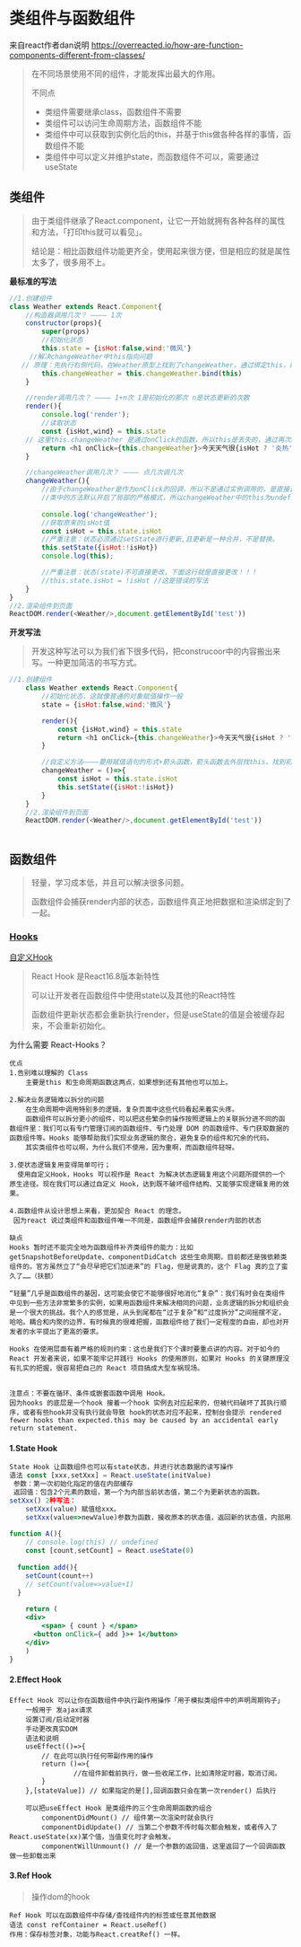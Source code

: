 # 类组件与函数组件

来自react作者dan说明 https://overreacted.io/how-are-function-components-different-from-classes/

> 在不同场景使用不同的组件，才能发挥出最大的作用。
>
> 不同点
>
> - 类组件需要继承class，函数组件不需要
> - 类组件可以访问生命周期方法，函数组件不能
> - 类组件中可以获取到实例化后的this，并基于this做各种各样的事情，函数组件不能
> - 类组件中可以定义并维护state，而函数组件不可以，需要通过useState



## 类组件

> 由于类组件继承了React.component，让它一开始就拥有各种各样的属性和方法，「打印this就可以看见」。
>
> 结论是：相比函数组件功能更齐全，使用起来很方便，但是相应的就是属性太多了，很多用不上。



**最标准的写法**

```js
//1.创建组件
class Weather extends React.Component{
	//构造器调用几次？ ———— 1次
	constructor(props){
		super(props)
		//初始化状态
		this.state = {isHot:false,wind:'微风'}
	 //解决changeWeather中this指向问题
   // 原理：先执行右侧代码，在Weather原型上找到了changeWeather，通过绑定this，赋值给当前实例				     				// this.changeWeather创建了一个栈来接收新的函数地址，接着render就可以调用当前实例的方法了。
		this.changeWeather = this.changeWeather.bind(this)
	}

	//render调用几次？ ———— 1+n次 1是初始化的那次 n是状态更新的次数
	render(){
		console.log('render');
		//读取状态
		const {isHot,wind} = this.state
    // 这里this.changeWeather 是通过onClick的函数，所以this是丢失的，通过再次bind后就不会丢失了。
		return <h1 onClick={this.changeWeather}>今天天气很{isHot ? '炎热' : '凉爽'}，{wind}</h1>
	}

	//changeWeather调用几次？ ———— 点几次调几次
	changeWeather(){
		//由于changeWeather是作为onClick的回调，所以不是通过实例调用的，是直接调用
		//类中的方法默认开启了局部的严格模式，所以changeWeather中的this为undefined
		
		console.log('changeWeather');
		//获取原来的isHot值
		const isHot = this.state.isHot
		//严重注意：状态必须通过setState进行更新,且更新是一种合并，不是替换。
		this.setState({isHot:!isHot})
		console.log(this);

		//严重注意：状态(state)不可直接更改，下面这行就是直接更改！！！
		//this.state.isHot = !isHot //这是错误的写法
	}
}
//2.渲染组件到页面
ReactDOM.render(<Weather/>,document.getElementById('test'))
```

**开发写法**

> 开发这种写法可以为我们省下很多代码，把construcoor中的内容搬出来写。一种更加简洁的书写方式。

```js
//1.创建组件
	class Weather extends React.Component{
		//初始化状态，这就像普通的对象赋值操作一般
		state = {isHot:false,wind:'微风'}

		render(){
			const {isHot,wind} = this.state
			return <h1 onClick={this.changeWeather}>今天天气很{isHot ? '炎热' : '凉爽'}，{wind}</h1>
		}

		//自定义方法————要用赋值语句的形式+箭头函数，箭头函数去外层找this，找到初始化实例对象的 Weather 类。
		changeWeather = ()=>{
			const isHot = this.state.isHot
			this.setState({isHot:!isHot})
		}
	}
	//2.渲染组件到页面
	ReactDOM.render(<Weather/>,document.getElementById('test'))
		
```

## 

## 函数组件

> 轻量，学习成本低，并且可以解决很多问题。
>
> 函数组件会捕获render内部的状态，函数组件真正地把数据和渲染绑定到了一起。
>



### [Hooks](https://zh-hans.reactjs.org/docs/hooks-reference.html)

[自定义Hook](https://zh-hans.reactjs.org/docs/hooks-custom.html)

> React Hook 是React16.8版本新特性
>
> 可以让开发者在函数组件中使用state以及其他的React特性
>
> 函数组件更新状态都会重新执行render，但是useState的值是会被缓存起来，不会重新初始化。

为什么需要 React-Hooks？

```
优点
1.告别难以理解的 Class  
	主要是this 和生命周期函数这两点，如果想到还有其他也可以加上。

2.解决业务逻辑难以拆分的问题
	在生命周期中调用特别多的逻辑，复杂页面中这些代码看起来着实头疼。
	函数组件可以拆分更小的组件，可以把这些繁杂的操作按照逻辑上的关联拆分进不同的函数组件里：我们可以有专门管理订阅的函数组件、专门处理 DOM 的函数组件、专门获取数据的函数组件等。Hooks 能够帮助我们实现业务逻辑的聚合，避免复杂的组件和冗余的代码。
	其实类组件也可以啊，为什么我们不使用，因为重啊，而函数组件轻呀。

3.使状态逻辑复用变得简单可行；
  使用自定义Hook，Hooks 可以视作是 React 为解决状态逻辑复用这个问题所提供的一个原生途径。现在我们可以通过自定义 Hook，达到既不破坏组件结构、又能够实现逻辑复用的效果。

4.函数组件从设计思想上来看，更加契合 React 的理念。
 因为react 说过类组件和函数组件唯一不同是，函数组件会捕获render内部的状态
	
缺点
Hooks 暂时还不能完全地为函数组件补齐类组件的能力：比如 getSnapshotBeforeUpdate、componentDidCatch 这些生命周期，目前都还是强依赖类组件的。官方虽然立了“会尽早把它们加进来”的 Flag，但是说真的，这个 Flag 真的立了蛮久了……（扶额）

“轻量”几乎是函数组件的基因，这可能会使它不能够很好地消化“复杂”：我们有时会在类组件中见到一些方法非常繁多的实例，如果用函数组件来解决相同的问题，业务逻辑的拆分和组织会是一个很大的挑战。我个人的感觉是，从头到尾都在“过于复杂”和“过度拆分”之间摇摆不定，哈哈。耦合和内聚的边界，有时候真的很难把握，函数组件给了我们一定程度的自由，却也对开发者的水平提出了更高的要求。

Hooks 在使用层面有着严格的规则约束：这也是我们下个课时要重点讲的内容。对于如今的 React 开发者来说，如果不能牢记并践行 Hooks 的使用原则，如果对 Hooks 的关键原理没有扎实的把握，很容易把自己的 React 项目搞成大型车祸现场。


注意点：不要在循环、条件或嵌套函数中调用 Hook。
因为hooks 的底层是一个hook 接着一个hook 实例去对应起来的，但被代码破坏了其执行顺序，或者有些hook并没有执行就会导致 hook的状态对应不起来，控制台会提示 rendered fewer hooks than expected.this may be caused by an accidental early return statement. 
```



#### 1.State Hook

```jsx
State Hook 让函数组件也可以有state状态，并进行状态数据的读写操作
语法 const [xxx,setXxx] = React.useState(initValue)
 参数：第一次初始化指定的值在内部缓存
 返回值：包含2个元素的数组，第一个为内部当前状态值，第二个为更新状态的函数。
setXxx() 2种写法：
	setXxx(value) 赋值给xxx。
	setXxx(value=>newValue)参数为函数，接收原本的状态值，返回新的状态值，内部用其覆盖原来的状态。
	
function A(){
	// console.log(this) // undefined
	const [count,setCount] = React.useState(0)
	
  function add(){
    setCount(count++)
    // setCount(value=>value+1)
  }
  
	return (
    <div>
    	<span> { count } </span>
      <button onClick={ add }>+ 1</button>
    </div>	
	)
}
```

#### 2.Effect Hook

```
Effect Hook 可以让你在函数组件中执行副作用操作「用于模拟类组件中的声明周期钩子」
	一般用于 发ajax请求
	设置订阅/启动定时器
	手动更改真实DOM
	语法和说明
	useEffect(()=>{
		// 在此可以执行任何带副作用的操作
		return ()=>{
				//在组件卸载前执行，做一些收尾工作，比如清除定时器，取消订阅。
		}
	},[stateValue]) // 如果指定的是[],回调函数只会在第一次render() 后执行
	
	可以把useEffect Hook 是类组件的三个生命周期函数的组合
		componentDidMount() // 组件第一次渲染时就会执行
		componentDidUpdate() // 当第二个参数不传时每次都会触发，或者传入了React.useState(xx)某个值，当值变化时才会触发。
		componentWillUnmount() // 是一个参数的返回值，这里返回了一个回调函数做一些卸载出来
```

#### 3.Ref Hook

> 操作dom的hook

```
Ref Hook 可以在函数组件中存储/查找组件内的标签或任意其他数据
语法 const refContainer = React.useRef()
作用：保存标签对象，功能与React.creatRef() 一样。
```


